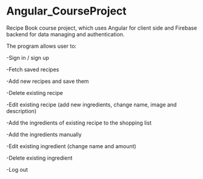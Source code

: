 # Angular_CourseProject

Recipe Book course project, which uses Angular for client side and Firebase backend for data managing and authentication.

The program allows user to:

-Sign in / sign up

-Fetch saved recipes

-Add new recipes and save them

-Delete existing recipe

-Edit existing recipe (add new ingredients, change name, image and description)

-Add the ingredients of existing recipe to the shopping list

-Add the ingredients manually

-Edit existing ingredient (change name and amount)

-Delete existing ingredient

-Log out
